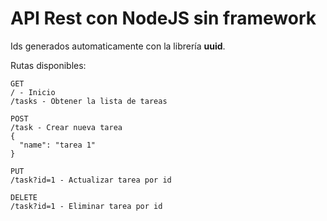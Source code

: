 # API Rest con NodeJS sin framework

Ids generados automaticamente con la librería **uuid**.

Rutas disponibles:

```
GET
/ - Inicio
/tasks - Obtener la lista de tareas

POST
/task - Crear nueva tarea
{
  "name": "tarea 1"
}

PUT
/task?id=1 - Actualizar tarea por id

DELETE
/task?id=1 - Eliminar tarea por id
```

